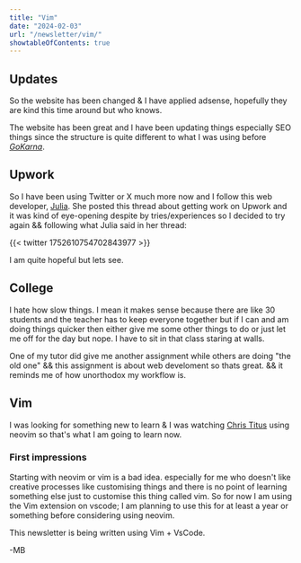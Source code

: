 ```yaml
---
title: "Vim"
date: "2024-02-03"
url: "/newsletter/vim/"
showtableOfContents: true
---
```

 
## Updates 
So the website has been changed & I have applied adsense, hopefully they are kind this time around but who knows.

The website has been great and I have been updating things especially SEO things since the structure is quite different to what I was using before [*GoKarna*](https://github.com/526avijitgupta/gokarna).

## Upwork 
So I have been using Twitter or X much more now and I follow this web developer, [Julia](https://twitter.com/yb_fedev). She posted this thread about getting work on Upwork and it was kind of eye-opening despite by tries/experiences so I decided to try again && following what Julia said in her thread: 

{{< twitter 1752610754702843977 >}}

I am quite hopeful but lets see. 

## College 
I hate how slow things. I mean it makes sense because there are like 30 students and the teacher has to keep everyone together but if I can and am doing things quicker then either give me some other things to do or just let me off for the day but nope. I have to sit in that class staring at walls. 

One of my tutor did give me another assignment while others are doing "the old one" && this assignment is about web develoment so thats great. && it reminds me of how unorthodox my workflow is. 

## Vim 
I was looking for something new to learn & I was watching [Chris Titus](https://christitus.com) using neovim so that's what I am going to learn now. 

### First impressions
Starting with neovim or vim is a bad idea. especially for me who doesn't like creative processes like customising things and there is no point of learning something else just to customise this thing called vim. So for now I am using the Vim extension on vscode; I am planning to use this for at least a year or something before considering using neovim. 

This newsletter is being written using Vim + VsCode. 

-MB 
